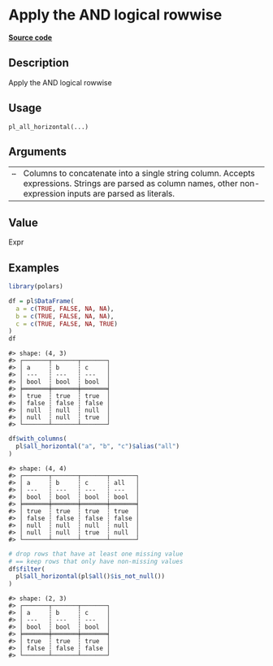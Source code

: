 

# Apply the AND logical rowwise

[**Source code**](https://github.com/pola-rs/r-polars/tree/main/R/functions__lazy.R#L956)

## Description

Apply the AND logical rowwise

## Usage

<pre><code class='language-R'>pl_all_horizontal(...)
</code></pre>

## Arguments

<table>
<tr>
<td style="white-space: nowrap; font-family: monospace; vertical-align: top">
<code id="pl_all_horizontal_:_...">…</code>
</td>
<td>
Columns to concatenate into a single string column. Accepts expressions.
Strings are parsed as column names, other non-expression inputs are
parsed as literals.
</td>
</tr>
</table>

## Value

Expr

## Examples

``` r
library(polars)

df = pl$DataFrame(
  a = c(TRUE, FALSE, NA, NA),
  b = c(TRUE, FALSE, NA, NA),
  c = c(TRUE, FALSE, NA, TRUE)
)
df
```

    #> shape: (4, 3)
    #> ┌───────┬───────┬───────┐
    #> │ a     ┆ b     ┆ c     │
    #> │ ---   ┆ ---   ┆ ---   │
    #> │ bool  ┆ bool  ┆ bool  │
    #> ╞═══════╪═══════╪═══════╡
    #> │ true  ┆ true  ┆ true  │
    #> │ false ┆ false ┆ false │
    #> │ null  ┆ null  ┆ null  │
    #> │ null  ┆ null  ┆ true  │
    #> └───────┴───────┴───────┘

``` r
df$with_columns(
  pl$all_horizontal("a", "b", "c")$alias("all")
)
```

    #> shape: (4, 4)
    #> ┌───────┬───────┬───────┬───────┐
    #> │ a     ┆ b     ┆ c     ┆ all   │
    #> │ ---   ┆ ---   ┆ ---   ┆ ---   │
    #> │ bool  ┆ bool  ┆ bool  ┆ bool  │
    #> ╞═══════╪═══════╪═══════╪═══════╡
    #> │ true  ┆ true  ┆ true  ┆ true  │
    #> │ false ┆ false ┆ false ┆ false │
    #> │ null  ┆ null  ┆ null  ┆ null  │
    #> │ null  ┆ null  ┆ true  ┆ null  │
    #> └───────┴───────┴───────┴───────┘

``` r
# drop rows that have at least one missing value
# == keep rows that only have non-missing values
df$filter(
  pl$all_horizontal(pl$all()$is_not_null())
)
```

    #> shape: (2, 3)
    #> ┌───────┬───────┬───────┐
    #> │ a     ┆ b     ┆ c     │
    #> │ ---   ┆ ---   ┆ ---   │
    #> │ bool  ┆ bool  ┆ bool  │
    #> ╞═══════╪═══════╪═══════╡
    #> │ true  ┆ true  ┆ true  │
    #> │ false ┆ false ┆ false │
    #> └───────┴───────┴───────┘
